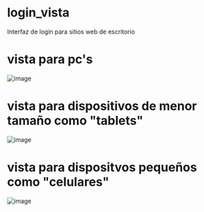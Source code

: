 # login_vista
Interfaz de login para sitios web de escritorio
# vista para pc's
![image](https://github.com/alexrqr/login_vista/assets/121317201/e0951a05-e20d-44de-b89f-91007bd74864)

# vista para dispositivos de menor tamaño como "tablets"
![image](https://github.com/alexrqr/login_vista/assets/121317201/f954fa73-7aa4-4bfa-b710-2d827179539b)


# vista para dispositvos pequeños como "celulares"
![image](https://github.com/alexrqr/login_vista/assets/121317201/f450b322-d326-41f9-8f1a-ae2fd5dbd031)


